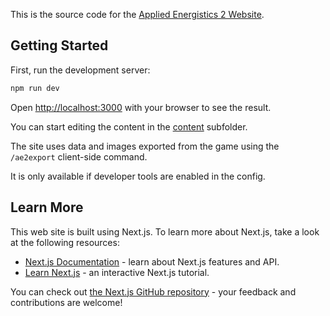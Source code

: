 
This is the source code for the [Applied Energistics 2 Website](https://appliedenergistics.github.io/).

## Getting Started

First, run the development server:

```bash
npm run dev
```

Open [http://localhost:3000](http://localhost:3000) with your browser to see the result.

You can start editing the content in the [content](./content) subfolder.

The site uses data and images exported from the game using the `/ae2export` client-side command.

It is only available if developer tools are enabled in the config.

## Learn More

This web site is built using Next.js. To learn more about Next.js, take a look at the following resources:

- [Next.js Documentation](https://nextjs.org/docs) - learn about Next.js features and API.
- [Learn Next.js](https://nextjs.org/learn) - an interactive Next.js tutorial.

You can check out [the Next.js GitHub repository](https://github.com/vercel/next.js/) - your feedback and contributions are welcome!
